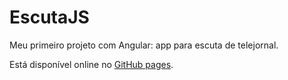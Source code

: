 # EscutaJS

Meu primeiro projeto com Angular: app para escuta de telejornal.

Está disponível online no [GitHub pages](https://gabrielchiconi.github.io/escutajs).